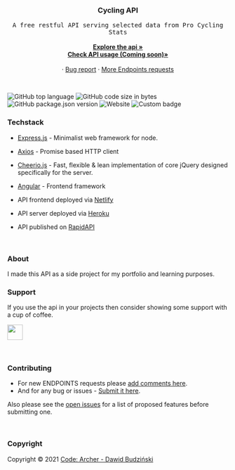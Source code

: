 <br>
<h3 align=center>Cycling API</h3>

  <p align=center>
    <samp>A free restful API serving selected data from Pro Cycling Stats</samp>
    <br />
    <br />
    <a href="https://rapidapi.com/BD4vid777/api/pro-cycling-stats/"><strong>Explore the api »</strong></a> <br>
    <a href="#" style="pointer-events: none"><strong>Check API usage (Coming soon)»</strong></a>
    <br />
    <br />
    ·
    <a href="https://github.com/BD4vid777/Cycling_API/issues">Bug report</a>
    ·
    <a href="https://github.com/BD4vid777/Cycling_API/issues/1">More Endpoints requests</a>
  </p>

<br/>

![GitHub top language](https://img.shields.io/github/languages/top/BD4vid777/Cycling_API)
![GitHub code size in bytes](https://img.shields.io/github/languages/code-size/BD4vid777/Cycling_API)
![GitHub package.json version](https://img.shields.io/github/package-json/v/BD4vid777/Cycling_API)
![Website](https://img.shields.io/website?label=Published%20at&up_message=RapidAPI&url=https%3A%2F%2Frapidapi.com%2FBD4vid777%2Fapi%2Fpro-cycling-stats%2F)
![Custom badge](https://img.shields.io/endpoint?url=https%3A%2F%2Fpro-cycling-stats-api.herokuapp.com%2FshieldsIO_Badge)


### Techstack

* [Express.js](http://expressjs.com/) - Minimalist web framework for node.
* [Axios](https://axios-http.com/) - Promise based HTTP client
* [Cheerio.js](https://cheerio.js.org/) - Fast, flexible & lean implementation of core jQuery designed specifically for the server.
* [Angular](https://angular.io/) - Frontend framework 

* API frontend deployed via [Netlify](https://www.netlify.com/)
* API server deployed via [Heroku](https://pro-cycling-stats-api.herokuapp.com/)
* API published on [RapidAPI](https://rapidapi.com/)

<br/>

### About

I made this API as a side project for my portfolio and learning purposes.


### Support

If you use the api in your projects then consider showing some support with a cup of coffee.

<a href="https://www.buymeacoffee.com/codearcher" title="Support my work"><img src="https://www.buymeacoffee.com/assets/img/guidelines/download-assets-sm-1.svg" height="35px"/></a>

<br/>

<!-- CONTRIBUTING -->
### Contributing

- For new ENDPOINTS requests please [add comments here](https://github.com/BD4vid777/Cycling_API/issues/1).
- And for any bug or issues - [Submit it here](https://github.com/BD4vid777/Cycling_API/issues).

Also please see the [open issues](https://github.com/BD4vid777/Cycling_API/issues/1) for a list of proposed features before submitting one.

<br/>

<!-- LICENSE -->
### Copyright

Copyright © 2021 [Code: Archer - Dawid Budziński](https://github.com/BD4vid777)
